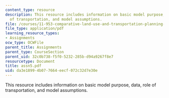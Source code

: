 ```yaml
---
content_type: resource
description: This resource includes information on basic model purpose, data, role
  of transportation, and model assumptions.
file: /courses/11-953-comparative-land-use-and-transportation-planning-spring-2006/da3e18994b077664eecf072c32d7e30e_assn5.pdf
file_type: application/pdf
learning_resource_types:
- Assignments
ocw_type: OCWFile
parent_title: Assignments
parent_type: CourseSection
parent_uid: 32c0b738-f5f0-5232-285b-d94a9267f8e7
resourcetype: Document
title: assn5.pdf
uid: da3e1899-4b07-7664-eecf-072c32d7e30e
---
```

This resource includes information on basic model purpose, data, role of transportation, and model assumptions.

